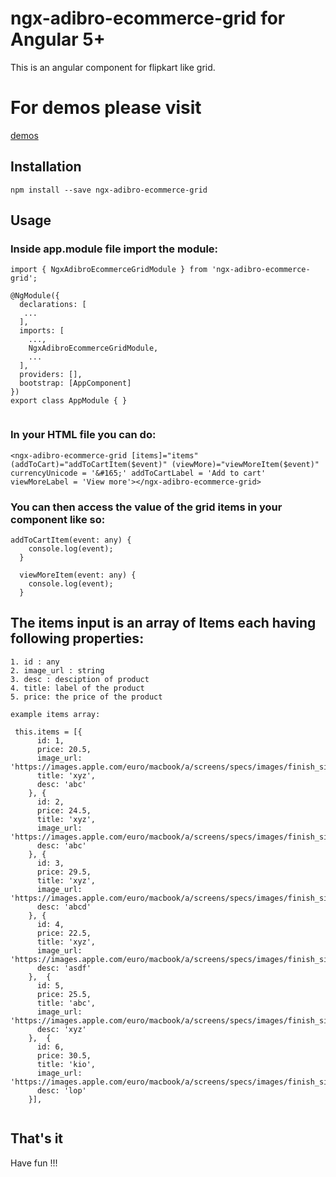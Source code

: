 # ngx-adibro-ecommerce-grid for Angular 5+

This is an angular component for flipkart like grid.

# For demos please visit 

[demos](http://ambiguous-bean.surge.sh/)


## Installation
```
npm install --save ngx-adibro-ecommerce-grid
```

## Usage

### Inside app.module file import the module:

```
import { NgxAdibroEcommerceGridModule } from 'ngx-adibro-ecommerce-grid';

@NgModule({
  declarations: [
   ...
  ],
  imports: [
    ...,
    NgxAdibroEcommerceGridModule,
    ...
  ],
  providers: [],
  bootstrap: [AppComponent]
})
export class AppModule { }


```
### In your HTML file you can do:

```
<ngx-adibro-ecommerce-grid [items]="items" (addToCart)="addToCartItem($event)" (viewMore)="viewMoreItem($event)" currencyUnicode = '&#165;' addToCartLabel = 'Add to cart' viewMoreLabel = 'View more'></ngx-adibro-ecommerce-grid>

```
### You can then access the value of the grid items in your component like so:

```
addToCartItem(event: any) {
    console.log(event);
  }

  viewMoreItem(event: any) {
    console.log(event);
  }
```

## The items input is an array of Items each having following properties:

```
1. id : any 
2. image_url : string
3. desc : desciption of product 
4. title: label of the product
5. price: the price of the product

example items array:

 this.items = [{
      id: 1,
      price: 20.5,
      image_url: 'https://images.apple.com/euro/macbook/a/screens/specs/images/finish_silver_large.jpg',
      title: 'xyz',
      desc: 'abc'
    }, {
      id: 2,
      price: 24.5,
      title: 'xyz',
      image_url: 'https://images.apple.com/euro/macbook/a/screens/specs/images/finish_silver_large.jpg',
      desc: 'abc'
    }, {
      id: 3,
      price: 29.5,
      title: 'xyz',
      image_url: 'https://images.apple.com/euro/macbook/a/screens/specs/images/finish_silver_large.jpg',
      desc: 'abcd'
    }, {
      id: 4,
      price: 22.5,
      title: 'xyz',
      image_url: 'https://images.apple.com/euro/macbook/a/screens/specs/images/finish_silver_large.jpg',
      desc: 'asdf'
    },  {
      id: 5,
      price: 25.5,
      title: 'abc',
      image_url: 'https://images.apple.com/euro/macbook/a/screens/specs/images/finish_silver_large.jpg',
      desc: 'xyz'
    },  {
      id: 6,
      price: 30.5,
      title: 'kio',
      image_url: 'https://images.apple.com/euro/macbook/a/screens/specs/images/finish_silver_large.jpg',
      desc: 'lop'
    }], 


```
## That's it

Have fun !!!
